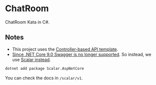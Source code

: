 # ChatRoom
ChatRoom Kata in C#.

## Notes
- This project uses the [Controller-based API template](https://learn.microsoft.com/en-us/aspnet/core/web-api/?view=aspnetcore-9.0).
- [Since .NET Core 9.0 Swagger is no longer supported](https://github.com/dotnet/aspnetcore/issues/54599). So instead, we use [Scalar instead](https://dev.to/eminvergil/an-alternative-to-swagger-in-dotnet-9-2jd6). 

```sh
dotnet add package Scalar.AspNetCore
```

You can check the docs in `/scalar/v1`.
